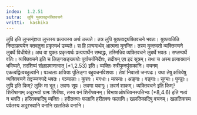 ```yaml
---
index:  1.2.51
sutra:  लुपि युक्तवद्व्यक्तिवचने
vritti:  kashika 
---
```


लुपि इति लुप्सन्ंज्ञया लुप्तस्य प्रत्ययस्य अर्थ उच्यते। तत्र लुपि युक्तवद्व्यक्तिवचने भवतः। युक्तवतिति निष्ठाप्रत्ययेन क्तवतुना प्रकृत्यर्थ उच्यते। स हि प्रत्ययार्थम् आत्मना युनक्ति। तस्य युक्तवतो व्यक्तिवचने लुबर्थे विधीयेते। अथ वा युक्तः प्रकृत्यर्थः प्रत्ययार्थेन सम्बद्धः, तस्मिन्निव व्यक्तिवचने लुबर्थे भवतः। सप्तम्यर्थे वतिः। व्यक्तिवचने इति च लिङ्गसङ्ख्ययोः पूर्वाचर्यनिर्देशः, तदीयम् एव इदं सूत्रम्। तथा च अस्य प्रत्याख्यानं भविष्यते, तदशिष्यं संज्ञाप्रमाणत्वात् (*1,2.53) इति। व्यक्तिः स्त्रीपुम्नपुंसकानि। वचनम् एकत्वद्वित्वबहुत्वानि। पञ्चलाः क्षत्रियाः पुंलिङ्गा बहुवचनविशयाः। तेषां निवासो जनपदः। यथा तेषु क्षत्रियेषु व्यक्तिवचने तद्वज्जनपदे भवतः। पञ्चालाः। कुरवः। मगधाः। मत्स्याः। अङ्गाः। वङ्गाः। सुग्माः। पुण्ड्राः। लुपि इति किम्? लुकि मा भूत्। लवणः सूपः। लवणा यवागूः। लवणं शाकम्। व्यक्तिवचने इति किम्? शिरीषाणाम् अदूरभवो ग्रामः शिरीषाः, तस्य वनं शिरीषवनम्। विभाषाओषधिवनस्पतिभ्यः (*8,4.6) इति णत्वं न भवति। हरितक्यादिषु व्यक्तिः। हरीतक्याः फलानि हरीतक्यः फलानि। खलतिकादिषु वचनम्। खलतिकस्य पर्वतस्य अदूरभवानि वनानि खलतिकं वनानि।

